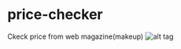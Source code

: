 # price-checker
Ckeck price from web magazine(makeup)
![alt tag](https://image.ibb.co/jF4GBJ/Screenshot_1.png)
